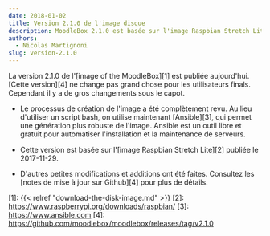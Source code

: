 ```yaml
---
date: 2018-01-02
title: Version 2.1.0 de l'image disque
description: MoodleBox 2.1.0 est basée sur l'image Raspbian Stretch Lite du 29-11-2017. Le processus de création de l'image a été repensé.
authors:
  - Nicolas Martignoni
slug: version-2.1.0
---
```


La version 2.1.0 de l'[image of the MoodleBox][1] est publiée aujourd'hui. [Cette version][4] ne change pas grand chose pour les utilisateurs finals. Cependant il y a de gros changements sous le capot.

- Le processus de création de l'image a été complètement revu. Au lieu d'utiliser un script bash, on utilise maintenant [Ansible][3], qui permet une génération plus robuste de l'image. Ansible est un outil libre et gratuit pour automatiser l'installation et la maintenance de serveurs.

- Cette version est basée sur l'[image Raspbian Stretch Lite][2] publiée le 2017-11-29.

- D'autres petites modifications et additions ont été faites. Consultez les [notes de mise à jour sur Github][4] pour plus de détails.

 [1]: {{< relref "download-the-disk-image.md" >}}
 [2]: https://www.raspberrypi.org/downloads/raspbian/
 [3]: https://www.ansible.com
 [4]: https://github.com/moodlebox/moodlebox/releases/tag/v2.1.0
